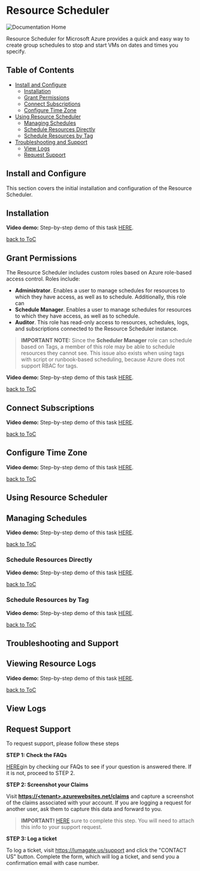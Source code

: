 # Resource Scheduler<!-- omit in toc -->

![Documentation Home](https://github.com/lumagateinc/scheduler/blob/master/images/header_img.png)

Resource Scheduler for Microsoft Azure provides a quick and easy way to create group schedules to stop and start VMs on dates and times you specify.

## Table of Contents<!-- omit in toc -->

- [Install and Configure](#install-and-configure)</br>
  - [Installation](#installation)</br>
  - [Grant Permissions](#grant-permissions)</br>
  - [Connect Subscriptions](#connect-subscriptions)</br>
  - [Configure Time Zone](#configure-time-zone)</br>
- [Using Resource Scheduler](#using-resource-scheduler)</br>
  - [Managing Schedules](#managing-schedules)</br>
  - [Schedule Resources Directly](#schedule-resources-directly)</br>
  - [Schedule Resources by Tag](#schedule-resources-by-tag)</br>
- [Troubleshooting and Support](#troubleshooting-and-support)</br>
  - [View Logs](#view-logs)</br>
  - [Request Support](#request-support)</br>

## Install and Configure<!-- omit in toc -->

This section covers the initial installation and configuration of the Resource Scheduler. 

## Installation<!-- omit in toc -->

**Video demo:**
Step-by-step demo of this task [HERE](http://example.com/link "title").

[back to ToC](#table-of-contents)

## Grant Permissions<!-- omit in toc -->

The Resource Scheduler includes custom roles based on Azure role-based access control. Roles include:

- **Administrator**. Enables a user to manage schedules for resources to which they have access, as well as to schedule. Additionally, this role can 
- **Schedule Manager**. Enables a user to manage schedules for resources to which they have access, as well as to schedule.
- **Auditor**. This role has read-only access to resources, schedules, logs, and subscriptions connected to the Resource Scheduler instance.

> **IMPORTANT NOTE:** Since the **Scheduler Manager** role can schedule based on Tags, a member of this role may be able to schedule resources they cannot see. This issue also exists when using tags with script or runbook-based scheduling, because Azure does not support RBAC for tags.

**Video demo:**
Step-by-step demo of this task [HERE](http://example.com/link "title").

[back to ToC](#table-of-contents)

## Connect Subscriptions<!-- omit in toc -->

**Video demo:**
Step-by-step demo of this task [HERE](http://example.com/link "title").

[back to ToC](#table-of-contents)

## Configure Time Zone<!-- omit in toc -->

**Video demo:**
Step-by-step demo of this task [HERE](http://example.com/link "title").

[back to ToC](#table-of-contents)

## Using Resource Scheduler<!-- omit in toc -->

## Managing Schedules<!-- omit in toc -->

**Video demo:**
Step-by-step demo of this task [HERE](http://example.com/link "title").

[back to ToC](#table-of-contents)

### Schedule Resources Directly<!-- omit in toc -->

**Video demo:**
Step-by-step demo of this task [HERE](http://example.com/link "title").

[back to ToC](#table-of-contents)

### Schedule Resources by Tag<!-- omit in toc -->

**Video demo:**
Step-by-step demo of this task [HERE](http://example.com/link "title").

[back to ToC](#table-of-contents)

## Troubleshooting and Support<!-- omit in toc -->

## Viewing Resource Logs<!-- omit in toc -->

**Video demo:**
Step-by-step demo of this task [HERE](http://example.com/link "title").

[back to ToC](#table-of-contents)

## View Logs<!-- omit in toc -->

## Request Support<!-- omit in toc -->

To request support, please follow these steps

**STEP 1: Check the FAQs**

[HERE](http://example.com/link "title")gin by checking our FAQs to see if your question is answered there. If it is not, proceed to STEP 2.

**STEP 2: Screenshot your Claims**

Visit **[https://\<tenant\>.azurewebsites.net/claims](https://\<tenant\>.azurewebsites.net/claims)** and capture a screenshot of the claims associated with your account. If you are logging a request for another user, ask them to capture this data and forward to you.

> **IMPORTANT!** [HERE](http://example.com/link "title") sure to complete this step. You will need to attach this info to your support request.

**STEP 3: Log a ticket**

To log a ticket, visit https://lumagate.us/support and click the "CONTACT US" button. Complete the form, which will log a ticket, and send you a confirmation email with case number.
